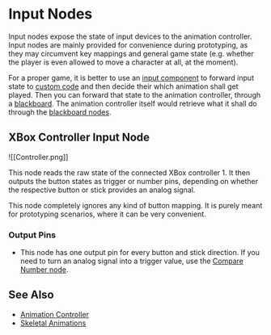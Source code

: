 # Input Nodes

Input nodes expose the state of input devices to the animation controller. Input nodes are mainly provided for convenience during prototyping, as they may circumvent key mappings and general game state (e.g. whether the player is even allowed to move a character at all, at the moment).

For a proper game, it is better to use an [input component](../../../input/input-component.md) to forward input state to [custom code](../../../custom-code/custom-code-overview.md) and then decide their which animation shall get played. Then you can forward that state to the animation controller, through a [blackboard](../../../Miscellaneous/blackboards.md). The animation controller itself would retrieve what it shall do through the [blackboard nodes](anim-nodes-blackboard.md).

## XBox Controller Input Node

![[Controller.png]]

This node reads the raw state of the connected XBox controller 1. It then outputs the button states as trigger or number pins, depending on whether the respective button or stick provides an analog signal.

This node completely ignores any kind of button mapping. It is purely meant for prototyping scenarios, where it can be very convenient.

### Output Pins

* This node has one output pin for every button and stick direction. If you need to turn an analog signal into a trigger value, use the [Compare Number node](anim-nodes-logic-math.md).

## See Also


* [Animation Controller](animation-controller-overview.md)
* [Skeletal Animations](../skeletal-animation-overview.md)
